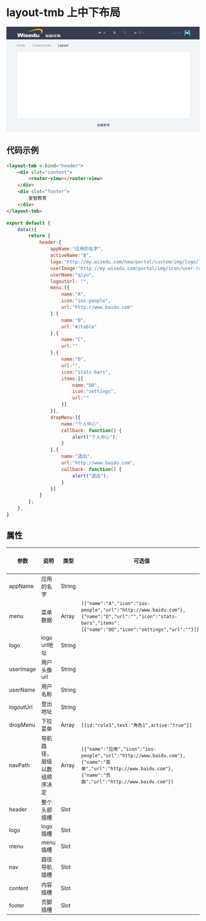 # layout-tmb 上中下布局

![上中下布局](../static/layout-tmb.png)

## 代码示例

```html
<layout-tmb v-bind="header">
    <div slot="content">
        <router-view></router-view>
    </div>
    <div slot="footer">
        金智教育
    </div>
</layout-tmb>
```

```js
export default {
    data(){
        return {
            header:{
                appName:"应用的名字",
                activeName:"B",
                logo:"http://my.wisedu.com/new/portal/custom/img/logo/logo-mini.png",
                userImage:"http://my.wisedu.com/portal/img/icon/user-role-teacher.png",
                userName:"qiyu",
                logoutUrl: "",
                menu:[{
                    name:"A",
                    icon:"ios-people",
                    url:"http://www.baidu.com"
                },{
                    name:"B",
                    url:"#/table"
                },{
                    name:"C",
                    url:""
                },{
                    name:"D",
                    url:"",
                    icon:"stats-bars",
                    items:[{
                        name:"DD",
                        icon:"settings",
                        url:""
                    }]
                }],
                dropMenu:[{
                    name:"个人中心",
                    callback: function() {
                        alert("个人中心");
                    }
                },{
                    name:"退出",
                    url:"http://www.baidu.com",
                    callback: function() {
                        alert("退出");
                    }
                }]
            }
        };
    },
}
```


## 属性

| 参数 | 说明 | 类型 | 可选值 | 默认值 |
|------|-------|---------|-------|--------|
| appName | 应用的名字 | String |  |  |
| menu | 菜单数据 | Array | `[{"name":"A","icon":"ios-people","url":"http://www.baidu.com"},{"name":"D","url":"","icon":"stats-bars","items":[{"name":"DD","icon":"settings","url":""}]}]` |  |
| logo | logo url地址 | String |  |  |
| userImage | 用户头像url | String |  |  |
| userName | 用户名称 | String |  |  |
| logoutUrl | 登出地址 | String |  |  |
| dropMenu | 下拉菜单 | Array | `[{id:"role1",text:"角色1",active:"true"}]` |  |
| navPath | 导航路径，层级以数组顺序决定 | Array | `[{"name":"应用","icon":"ios-people","url":"http://www.baidu.com"},{"name":"菜单","url":"http://www.baidu.com"},{"name":"页面","url":"http://www.baidu.com"}]` |  |
| header | 整个头部插槽 | Slot |  |  |
| logo | logo 插槽 | Slot |  |  |
| menu | menu 插槽 | Slot |  |  |
| nav | 路径导航插槽 | Slot | | |
| content | 内容插槽 | Slot |  |  |
| footer | 页脚插槽 | Slot |  |  |

